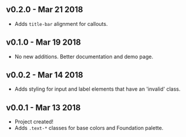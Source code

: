 ## v0.2.0 - Mar 21 2018
  + Adds `title-bar` alignment for callouts.

## v0.1.0 - Mar 19 2018
  + No new additions.  Better documentation and demo page.

## v0.0.2 - Mar 14 2018
  + Adds styling for input and label elements that have an 'invalid' class.

## v0.0.1 - Mar 13 2018
  + Project created!
  + Adds `.text-*` classes for base colors and Foundation palette.
